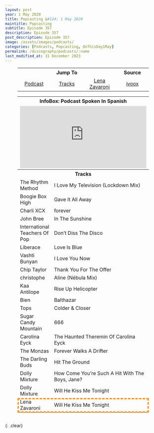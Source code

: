 ```yaml
---
layout: post
year: 1 May 2020
title: Popcasting &#124; 1 May 2020
maintitle: Popcasting
subtitle: Episode 357
description: Episode 357
post_description: Episode 357
image: /assets/images/podcasts/
categories: [Podcasts, Popcasting, OnThisDay1May]
permalink: /discography/podcasts/:name
last_modified_at: 31 December 2023
---
```


<figure class="fig3">
<table style="text-align:center;">
<tr><th colspan="3">Jump To</th><th>Source</th></tr>
<tr><td style="width:25%;"><a href="#infobox1">Podcast</a></td><td style="width:25%;"><a href="#infobox2">Tracks</a></td><td style="width:25%;"><a href="#infobox3">Lena Zavaroni</a></td><td style="width:25%;"><a class="external-link" href="https://www.ivoox.com/en/popcasting357-audios-mp3_rf_50609593_1.html">ivoox</a></td></tr>
</table>
</figure>

<figure class="fig3">
<table>
<tr id="infobox1"><th colspan="3">InfoBox: Podcast Spoken In Spanish</th></tr>
<tr><td colspan="3"><iframe id='audio_50609593' frameborder='0' allowfullscreen='' scrolling='no' height='200' style='width:100%;' src='https://www.ivoox.com/player_ej_50609593_6_1.html' loading='lazy'></iframe></td></tr>
<tr id="infobox2" class="split"><th colspan="3">Tracks</th></tr>
<tr><td style="width:25%;">The Rhythm Method</td><td>I Love My Television (Lockdown Mix)</td></tr>
<tr><td>Boogie Box High</td><td>Gave It All Away</td></tr>
<tr><td>Charli XCX</td><td>forever</td></tr>
<tr><td>John Bree</td><td>In The Sunshine</td></tr>
<tr><td>International Teachers Of Pop</td><td>Don’t Diss The Disco</td></tr>
<tr><td>Liberace</td><td>Love Is Blue</td></tr>
<tr><td>Vashti Bunyan</td><td>I Love You Now</td></tr>
<tr><td>Chip Taylor</td><td>Thank You For The Offer</td></tr>
<tr><td>christophe</td><td>Aline (Nébula Mix)</td></tr>
<tr><td>Kaa Antilope</td><td>Rise Up Helicopter</td></tr>
<tr><td>Bien</td><td>Balthazar</td></tr>
<tr><td>Tops</td><td>Colder & Closer</td></tr>
<tr><td>Sugar Candy Mountain</td><td>666</td></tr>
<tr><td>Carolina Eyck</td><td>The Haunted Theremin Of Carolina Eyck</td></tr>
<tr><td>The Monzas</td><td>Forever Walks A Drifter</td></tr>
<tr><td>The Darling Buds</td><td>Hit The Ground</td></tr>
<tr><td>Dolly Mixture</td><td>How Come You’re Such A Hit With The Boys, Jane?</td></tr>
<tr><td>Dolly Mixture</td><td>Will He Kiss Me Tonight</td></tr>
<tr id="infobox3" style="outline: 4px dashed darkorange; outline-offset: -4px;"><td>Lena Zavaroni</td><td>Will He Kiss Me Tonight</td></tr>
</table>
</figure>

<br />{: .clear}

<style>
#infobox2 {scroll-margin-top: -3px;}
</style>

